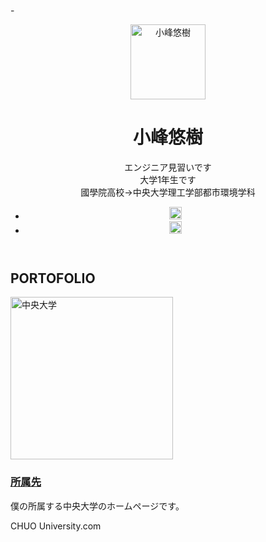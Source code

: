 -<!DOCTYPE html>
<html lang="ja">
    <head>
        <meta charset="utf-8">
        <meta name="description" content="小峰悠樹の自己紹介">
        <!-- これはタイトルです -->
        <link rel="stylesheet" href="portofolio.css">
        <title>PORTFOLIO</title>
        <link rel="icon" href="YUKI KOMINE1/yukikomine.png">
    </head>
    <body>
        <header>
            <div class="container">
                <div class="icon">
                    <img src="YUKI KOMINE1/yukikomine.png" alt="小峰悠樹" width="120" height="120">
                </div>
                <div class="info">
                    <h1>小峰悠樹</h1>
                    <p>エンジニア見習いです<br> 
                    大学1年生です<br>
                    國學院高校→中央大学理工学部都市環境学科</p>
                    <ul>
                        <li>
                            <a href="https://twitter.com/McgarretSteave">
                                <img src="img/twitter.png" alt="私のツイッターアカウントです" width="20" height="20">
                            </a>
                        </li>
                        <li>
                            <a href="https://www.instagram.com/ys_brave.007/">
                                <img src="img/insta.png" alt="私のインスタグラムアカウントです" width="20" height="20">
                            </a>
                        </li>
                    </ul>
                </div>
            </div>
        </header>
        <section class="works">
        <!-- これは見出しです -->
            <h2>PORTOFOLIO</h2>
            <section>
                <img src="YUKI KOMINE1/中央大学アイコン.png" alt="中央大学"　width="400" height="260">
                <a href="https://www.chuo-u.ac.jp">
                    <h3>所属先</h3>
                </a>
                <p>僕の所属する中央大学のホームページです。</p>
            </section>
            <footer>
                <p>CHUO University.com</p>
            </footer>
        </section>
    </body>

</html>
